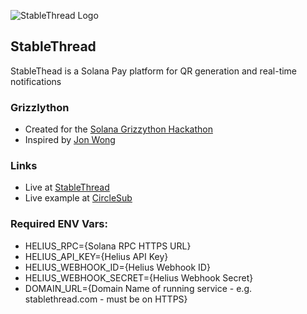 ![StableThread Logo](https://stablethread.com/images/stablethread.png)

## StableThread

StableThead is a Solana Pay platform for QR generation and real-time notifications

### Grizzlython
* Created for the [Solana Grizzython Hackathon](https://solana.com/grizzython)
* Inspired by [Jon Wong](https://build.superteam.fun/article/build-a-webhook-service-for-solana-pay)

### Links
* Live at [StableThread](https://stablethread.com)
* Live example at [CircleSub](https://circlesub.com/tip/komdodx)

### Required ENV Vars:
* HELIUS_RPC={Solana RPC HTTPS URL}
* HELIUS_API_KEY={Helius API Key}
* HELIUS_WEBHOOK_ID={Helius Webhook ID}
* HELIUS_WEBHOOK_SECRET={Helius Webhook Secret}
* DOMAIN_URL={Domain Name of running service - e.g. stablethread.com - must be on HTTPS}
